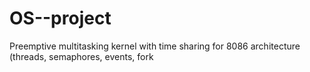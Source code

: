 # OS--project
Preemptive multitasking kernel with time sharing for 8086 architecture (threads, semaphores, events, fork
